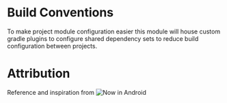 Build Conventions
==================

To make project module configuration easier this module will house custom gradle plugins to configure 
shared dependency sets to reduce build configuration between projects.

# Attribution
Reference and inspiration from ![Now in Android](https://github.com/android/nowinandroid/tree/main/build-logic "Now in Android")